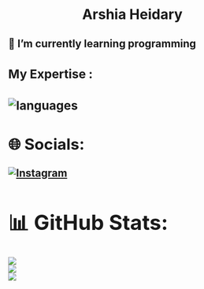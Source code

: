 
<div>
  <h1  align='center'> Arshia Heidary </h1>
  <h2>🌱 I’m currently learning programming <h2>
  <div>
<h3> My Expertise :<h3>
<img src='https://skillicons.dev/icons?i=vscode,py' alt = "languages" >


## 🌐 Socials:
[![Instagram](https://img.shields.io/badge/Instagram-%23E4405F.svg?logo=Instagram&logoColor=white)](https://instagram.com/arshia.heidary2008) 
# 📊 GitHub Stats:
![](https://github-readme-stats.vercel.app/api?username=arshiaheidary&theme=tokyonight&hide_border=true&include_all_commits=true&count_private=false)<br/>
![](https://github-readme-streak-stats.herokuapp.com/?user=arshiaheidary&theme=tokyonight&hide_border=true)<br/>
![](https://github-readme-stats.vercel.app/api/top-langs/?username=arshiaheidary&theme=tokyonight&hide_border=true&include_all_commits=true&count_private=false&layout=compact)
